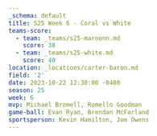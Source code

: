 ```yaml
---
_schema: default
title: S25 Week 6 - Coral vs White
teams-score:
  - team: _teams/s25-maroonn.md
    score: 38
  - team: _teams/s25-white.md
    score: 40
location: _locations/carter-baron.md
field: '2'
date: 2023-10-22 12:30:00 -0400
season: 25
week: 6
mvp: Michael Bromell, Romello Goodman
game-ball: Evan Ryan, Brendan McFarland
sportsperson: Kevin Hamilton, Joe Owens
---
```

